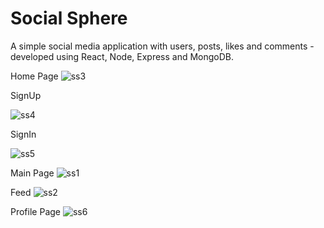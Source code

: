 # Social Sphere
A simple social media application with users, posts, likes and comments - developed using React, Node, Express and MongoDB.

Home Page
![ss3](https://github.com/Ayaaaaaaaan/socialSphere/assets/97623532/30f49c36-54be-4c43-a6f7-658439a4b7e4)

SignUp 

![ss4](https://github.com/Ayaaaaaaaan/socialSphere/assets/97623532/07414f54-e6b9-42d5-ba34-64ca5d88e442)

SignIn

![ss5](https://github.com/Ayaaaaaaaan/socialSphere/assets/97623532/733453b9-e767-4b82-84c9-6c9c1b5a03e4)

Main Page
![ss1](https://github.com/Ayaaaaaaaan/socialSphere/assets/97623532/fe0508af-5dae-44bc-ada7-1ff8c0dada94)

Feed
![ss2](https://github.com/Ayaaaaaaaan/socialSphere/assets/97623532/5950cfc8-418e-4439-8bd0-dd347655693d)

Profile Page
![ss6](https://github.com/Ayaaaaaaaan/socialSphere/assets/97623532/05c64b97-1074-4664-9ef2-bdcf607ae253)

